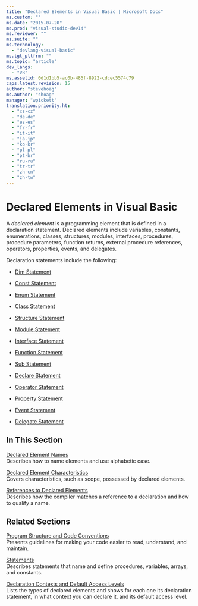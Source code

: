 ```yaml
---
title: "Declared Elements in Visual Basic | Microsoft Docs"
ms.custom: ""
ms.date: "2015-07-20"
ms.prod: "visual-studio-dev14"
ms.reviewer: ""
ms.suite: ""
ms.technology: 
  - "devlang-visual-basic"
ms.tgt_pltfrm: ""
ms.topic: "article"
dev_langs: 
  - "VB"
ms.assetid: 0d1d1bb5-ac0b-485f-8922-cdcec5574c79
caps.latest.revision: 15
author: "stevehoag"
ms.author: "shoag"
manager: "wpickett"
translation.priority.ht: 
  - "cs-cz"
  - "de-de"
  - "es-es"
  - "fr-fr"
  - "it-it"
  - "ja-jp"
  - "ko-kr"
  - "pl-pl"
  - "pt-br"
  - "ru-ru"
  - "tr-tr"
  - "zh-cn"
  - "zh-tw"
---
```

# Declared Elements in Visual Basic
A *declared element* is a programming element that is defined in a declaration statement. Declared elements include variables, constants, enumerations, classes, structures, modules, interfaces, procedures, procedure parameters, function returns, external procedure references, operators, properties, events, and delegates.  
  
 Declaration statements include the following:  
  
-   [Dim Statement](../../../../visual-basic/language-reference/statements/dim-statement.md)  
  
-   [Const Statement](../../../../visual-basic/language-reference/statements/const-statement.md)  
  
-   [Enum Statement](../../../../visual-basic/language-reference/statements/enum-statement.md)  
  
-   [Class Statement](../../../../visual-basic/language-reference/statements/class-statement.md)  
  
-   [Structure Statement](../../../../visual-basic/language-reference/statements/structure-statement.md)  
  
-   [Module Statement](../../../../visual-basic/language-reference/statements/module-statement.md)  
  
-   [Interface Statement](../../../../visual-basic/language-reference/statements/interface-statement.md)  
  
-   [Function Statement](../../../../visual-basic/language-reference/statements/function-statement.md)  
  
-   [Sub Statement](../../../../visual-basic/language-reference/statements/sub-statement.md)  
  
-   [Declare Statement](../../../../visual-basic/language-reference/statements/declare-statement.md)  
  
-   [Operator Statement](../../../../visual-basic/language-reference/statements/operator-statement.md)  
  
-   [Property Statement](../../../../visual-basic/language-reference/statements/property-statement.md)  
  
-   [Event Statement](../../../../visual-basic/language-reference/statements/event-statement.md)  
  
-   [Delegate Statement](../../../../visual-basic/language-reference/statements/delegate-statement.md)  
  
## In This Section  
 [Declared Element Names](../../../../visual-basic/programming-guide/language-features/declared-elements/declared-element-names.md)  
 Describes how to name elements and use alphabetic case.  
  
 [Declared Element Characteristics](../../../../visual-basic/programming-guide/language-features/declared-elements/declared-element-characteristics.md)  
 Covers characteristics, such as scope, possessed by declared elements.  
  
 [References to Declared Elements](../../../../visual-basic/programming-guide/language-features/declared-elements/references-to-declared-elements.md)  
 Describes how the compiler matches a reference to a declaration and how to qualify a name.  
  
## Related Sections  
 [Program Structure and Code Conventions](../../../../visual-basic/programming-guide/program-structure/program-structure-and-code-conventions.md)  
 Presents guidelines for making your code easier to read, understand, and maintain.  
  
 [Statements](../../../../visual-basic/language-reference/statements/index.md)  
 Describes statements that name and define procedures, variables, arrays, and constants.  
  
 [Declaration Contexts and Default Access Levels](../../../../visual-basic/language-reference/statements/declaration-contexts-and-default-access-levels.md)  
 Lists the types of declared elements and shows for each one its declaration statement, in what context you can declare it, and its default access level.